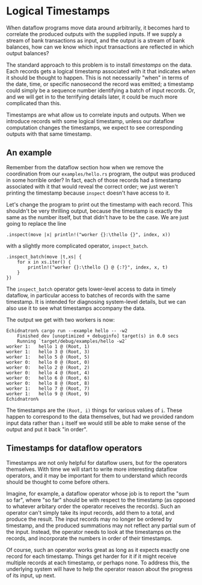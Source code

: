 # Logical Timestamps

When dataflow programs move data around arbitrarily, it becomes hard to correlate the produced outputs with the supplied inputs. If we supply a stream of bank transactions as input, and the output is a stream of bank balances, how can we know which input transactions are reflected in which output balances?

The standard approach to this problem is to install *timestamps* on the data. Each records gets a logical timestamp associated with it that indicates *when* it should be thought to happen. This is not necessarily "when" in terms of the date, time, or specific nanosecond the record was emitted; a timestamp could simply be a sequence number identifying a batch of input records. Or, and we will get in to the terrifying details later, it could be much more complicated than this.

Timestamps are what allow us to correlate inputs and outputs. When we introduce records with some logical timestamp, unless our dataflow computation changes the timestamps, we expect to see corresponding outputs with that same timestamp.

## An example

Remember from the dataflow section how when we remove the coordination from our `examples/hello.rs` program, the output was produced in some horrible order? In fact, each of those records had a timestamp associated with it that would reveal the correct order; we just weren't printing the timestamp because `inspect` doesn't have access to it.

Let's change the program to print out the timestamp with each record. This shouldn't be very thrilling output, because the timestamp is exactly the same as the number itself, but that didn't have to be the case. We are just going to replace the line

```rust,ignore
.inspect(move |x| println!("worker {}:\thello {}", index, x))
```

with a slightly more complicated operator, `inspect_batch`.

```rust,ignore
.inspect_batch(move |t,xs| {
    for x in xs.iter() {
        println!("worker {}:\thello {} @ {:?}", index, x, t)
    }
})
```

The `inspect_batch` operator gets lower-level access to data in timely dataflow, in particular access to batches of records with the same timestamp. It is intended for diagnosing system-level details, but we can also use it to see what timestamps accompany the data.

The output we get with two workers is now:

    Echidnatron% cargo run --example hello -- -w2
        Finished dev [unoptimized + debuginfo] target(s) in 0.0 secs
        Running `target/debug/examples/hello -w2`
    worker 1:	hello 1 @ (Root, 1)
    worker 1:	hello 3 @ (Root, 3)
    worker 1:	hello 5 @ (Root, 5)
    worker 0:	hello 0 @ (Root, 0)
    worker 0:	hello 2 @ (Root, 2)
    worker 0:	hello 4 @ (Root, 4)
    worker 0:	hello 6 @ (Root, 6)
    worker 0:	hello 8 @ (Root, 8)
    worker 1:	hello 7 @ (Root, 7)
    worker 1:	hello 9 @ (Root, 9)
    Echidnatron%

The timestamps are the `(Root, i)` things for various values of `i`. These happen to correspond to the data themselves, but had we provided random input data rather than `i` itself we would still be able to make sense of the output and put it back "in order".

## Timestamps for dataflow operators

Timestamps are not only helpful for dataflow users, but for the operators themselves. With time we will start to write more interesting dataflow operators, and it may be important for them to understand which records should be thought to come before others.

Imagine, for example, a dataflow operator whose job is to report the "sum so far", where "so far" should be with respect to the timestamp (as opposed to whatever arbitary order the operator receives the records). Such an operator can't simply take its input records, add them to a total, and produce the result. The input records may no longer be ordered by timestamp, and the produced summations may not reflect any partial sum of the input. Instead, the operator needs to look at the timestamps on the records, and incorporate the numbers in order of their timestamps.

Of course, such an operator works great as long as it expects exactly one record for each timestamp. Things get harder for it if it might receive multiple records at each timestamp, or perhaps none. To address this, the underlying system will have to help the operator reason about the progress of its input, up next.
